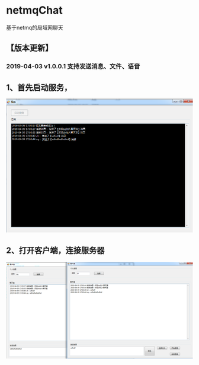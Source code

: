 # netmqChat
基于netmq的局域网聊天

## 【版本更新】
### 2019-04-03 v1.0.0.1 支持发送消息、文件、语音

## 1、首先启动服务，
![Image text](https://github.com/JohnnyZhang0628/netmqChat/blob/master/screen/server.png)
## 2、打开客户端，连接服务器
![Image text](https://github.com/JohnnyZhang0628/netmqChat/blob/master/screen/client.png)

